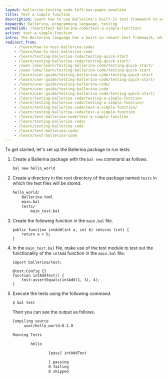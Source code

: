 ```yaml
---
layout: ballerina-testing-code-left-nav-pages-swanlake
title: Test a simple function
description: Learn how to use Ballerina's built-in test framework to write testable code. The test framework provides a set of building blocks to help write and run tests.
keywords: ballerina, programming language, testing
permalink: /learn/test-ballerina-code/test-a-simple-function/
active: test-a-simple-function
intro: The Ballerina language has a built-in robust test framework, which allows you to achieve multiple levels of the test pyramid including, unit testing, integration testing, and end-to-end testing. It provides assertions, data providers, mocking, and code coverage features, which enable the programmers to write comprehensive tests.
redirect_from:
    - /learn/how-to-test-ballerina-code/
    - /learn/how-to-test-ballerina-code
    - /learn/testing-ballerina-code/testing-quick-start
    - /learn/testing-ballerina-code/testing-quick-start/
    - /swan-lake/learn/testing-ballerina-code/testing-quick-start/
    - /swan-lake/learn/testing-ballerina-code/testing-quick-start
    - /learn/user-guide/testing-ballerina-code/testing-quick-start
    - /learn/user-guide/testing-ballerina-code/testing-quick-start/
    - /learn/user-guide/testing-ballerina-code/
    - /learn/user-guide/testing-ballerina-code
    - /learn/user-guide/testing-ballerina-code/testing-quick-start/
    - /learn/testing-ballerina-code/testing-a-simple-function
    - /learn/testing-ballerina-code/testing-a-simple-function/
    - /learn/testing-ballerina-code/test-a-simple-function/
    - /learn/testing-ballerina-code/test-a-simple-function
    - /learn/test-ballerina-code/test-a-simple-function
    - /learn/testing-ballerina-code/
    - /learn/testing-ballerina-code
    - /learn/test-ballerina-code/
    - /learn/test-ballerina-code
---
```


To get started, let's set up the Ballerina package to run tests.

1. Create a Ballerina package with the `bal new` command as follows.

   ```bash
   bal new hello_world
   ```

2. Create a directory in the root directory of the package named `tests` in which the test files will be stored.

    ```bash
    hello_world/
        Ballerina.toml
        main.bal
        tests/
            main_test.bal
    ```

3. Create the following function in the `main.bal` file.

    ```ballerina
    public function intAdd(int a, int b) returns (int) {
        return a + b;
    }
    ```

4. In the `main_test.bal` file, make use of the test module to test out the functionality of the `intAdd` function in the `main.bal` file.

    ```ballerina
    import ballerina/test;

    @test:Config {}
    function intAddTest() {
        test:assertEquals(intAdd(1, 3), 4);
    }
    ```

5. Execute the tests using the following command.

   ```bash
   $ bal test
   ```
   Then you can see the output as follows.

   ```bash
   Compiling source
        user/hello_world:0.1.0

   Running Tests

           hello

                   [pass] intAddTest

                   1 passing
                   0 failing
                   0 skipped
   ```
